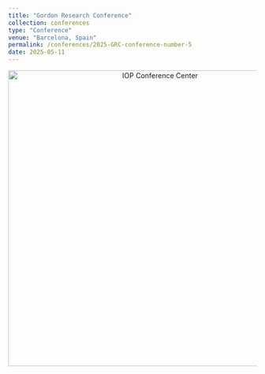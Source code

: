 ```yaml
---
title: "Gordon Research Conference"
collection: conferences
type: "Conference"
venue: "Barcelona, Spain"
permalink: /conferences/2025-GRC-conference-number-5
date: 2025-05-11
---
```

<p align="center">
  <img src="/assets/images/group_photo.jpg" alt="IOP Conference Center" width="600">
</p>
